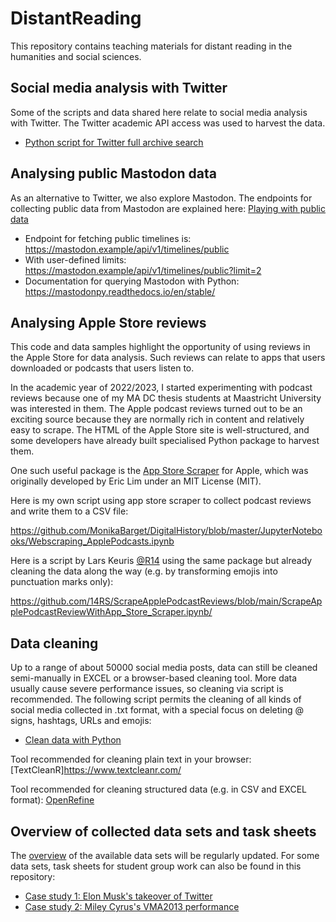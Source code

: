 # DistantReading

This repository contains teaching materials for distant reading in the humanities and social sciences.

## Social media analysis with Twitter

Some of the scripts and data shared here relate to social media analysis with Twitter. The Twitter academic API access was used to harvest the data. 

- [Python script for Twitter full archive search](https://github.com/MonikaBarget/DistantReading/blob/main/Twitter_full-archive-search_extended.py)

## Analysing public Mastodon data

As an alternative to Twitter, we also explore Mastodon. The endpoints for collecting public data from Mastodon are explained here: [Playing with public data](https://docs.joinmastodon.org/client/public/)

- Endpoint for fetching public timelines is: https://mastodon.example/api/v1/timelines/public
- With user-defined limits: https://mastodon.example/api/v1/timelines/public?limit=2
- Documentation for querying Mastodon with Python: https://mastodonpy.readthedocs.io/en/stable/

## Analysing Apple Store reviews

This code and data samples highlight the opportunity of using reviews in the Apple Store for data analysis. Such reviews can relate to apps that users downloaded or podcasts that users listen to.

In the academic year of 2022/2023, I started experimenting with podcast reviews because one of my MA DC thesis students at Maastricht University was interested in them. The Apple podcast reviews turned out to be an exciting source because they are normally rich in content and relatively easy to scrape. The HTML of the Apple Store site is well-structured, and some developers have already built specialised Python package to harvest them.

One such useful package is the [App Store Scraper](https://pypi.org/project/app-store-scraper/) for Apple, which was originally developed by Eric Lim under an MIT License (MIT).

Here is my own script using app store scraper to collect podcast reviews and write them to a CSV file: 

https://github.com/MonikaBarget/DigitalHistory/blob/master/JupyterNotebooks/Webscraping_ApplePodcasts.ipynb

Here is a script by Lars Keuris [@R14](https://github.com/14RS) using the same package but already cleaning the data along the way (e.g. by transforming emojis into punctuation marks only):

https://github.com/14RS/ScrapeApplePodcastReviews/blob/main/ScrapeApplePodcastReviewWithApp_Store_Scraper.ipynb/

## Data cleaning

Up to a range of about 50000 social media posts, data can still be cleaned semi-manually in EXCEL or a browser-based cleaning tool. More data usually cause severe performance issues, so cleaning via script is recommended. The following script permits the cleaning of all kinds of social media collected in .txt format, with a special focus on deleting @ signs, hashtags, URLs and emojis:

- [Clean data with Python](https://github.com/MonikaBarget/DistantReading/blob/main/Clean_data.py)

Tool recommended for cleaning plain text in your browser: [TextCleanR]https://www.textcleanr.com/

Tool recommended for cleaning structured data (e.g. in CSV and EXCEL format): [OpenRefine](https://openrefine.org/)

## Overview of collected data sets and task sheets

The [overview](https://github.com/MonikaBarget/DistantReading/blob/main/Overview.md) of the available data sets will be regularly updated. For some data sets, task sheets for student group work can also be found in this repository:

- [Case study 1: Elon Musk's takeover of Twitter](https://github.com/MonikaBarget/DistantReading/blob/main/ElonMusk_task-sheet.md)
- [Case study 2: Miley Cyrus's VMA2013 performance](https://github.com/MonikaBarget/DistantReading/blob/main/MileyCyrus_task-sheet.md)

